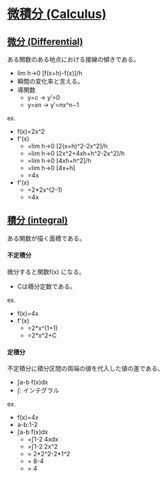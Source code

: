 # [微積分 (Calculus)](https://ja.wikipedia.org/wiki/%E5%BE%AE%E5%88%86%E7%A9%8D%E5%88%86%E5%AD%A6)

## [微分 (Differential)](https://ja.wikipedia.org/wiki/%E5%BE%AE%E5%88%86)

ある関数のある地点における接線の傾きである。

- lim h->0 [f(x+h)-f(x)]/h
- 瞬間の変化率と言える。
- 導関数 
  - y=c -> y′=0
  - y=xn -> y′=nx^n−1

ex. 

- f(x)=2x^2
- f'(x)
  - =lim h->0 [2(x+h)^2-2x^2]/h
  - =lim h->0 [2x^2+4xh+h^2-2x^2]/h
  - =lim h->0 [4xh+h^2]/h
  - =lim h->0 [4x+h]
  - =4x
- f'(x)
  - =2\*2x^(2-1)
  - =4x

## [積分 (integral)](https://ja.wikipedia.org/wiki/%E7%A9%8D%E5%88%86%E6%B3%95)

ある関数が描く面積である。

#### 不定積分

微分すると関数f(x) になる。

- Cは積分定数である。

ex.

- f(x)=4x
- f'(x)
  - =2\*x^(1+1)
  - =2\*x^2+C

#### 定積分

不定積分に積分区間の両端の値を代入した値の差である。
 
- ∫a-b f(x)dx
- ∫: インテグラル

ex.

- f(x)=4x
- a-b:1-2
- ∫a-b f(x)dx
  - =∫1-2 4xdx
  - =∫1-2 2x^2
  - = 2\*2^2-2\*1^2
  - = 8-4
  - = 4
